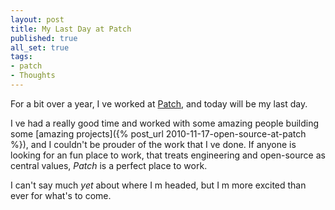 ```yaml
---
layout: post
title: My Last Day at Patch
published: true
all_set: true
tags:
- patch
- Thoughts
---
```


For a bit over a year, I ve worked at [Patch](http://www.patch.com/),
and today will be my last day.

I ve had a really good time and worked with some amazing people building some
[amazing projects]({% post_url 2010-11-17-open-source-at-patch %}),
and I couldn't be prouder of the work that I ve done. If anyone is
looking for an fun place to work, that treats engineering and open-source as
central values, _Patch_ is a perfect place to work.

I can't say much _yet_ about where I m headed,
but I m more excited than ever for what's to come.
